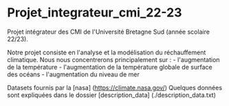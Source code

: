 # Projet_integrateur_cmi_22-23
Projet intégrateur des CMI de l'Université Bretagne Sud (année scolaire 22/23).

Notre projet consiste en l'analyse et la modélisation du réchauffement climatique.
Nous nous concentrerons principalement sur :
    - l'augmentation de la température
    - l'augmentation de la température globale de surface des océans 
    - l'augmentation du niveau de mer

Datasets fournis par la [nasa] (https://climate.nasa.gov/) 
Quelques données sont expliquées dans le dossier [description_data] (./description_data.txt)